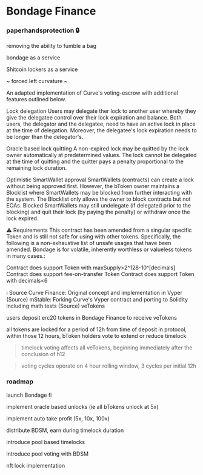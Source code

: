 # Bondage Finance
### paperhandsprotection 🔒 

removing the ability to fumble a bag

bondage as a service

Shitcoin lockers as a service

~ forced left curvature ~

An adapted implementation of Curve's voting-escrow with additional features outlined below.

Lock delegation Users may delegate ther lock to another user whereby they give the delegatee control over their lock expiration and balance. Both users, the delegator and the delegatee, need to have an active lock in place at the time of delegation. Moreover, the delegatee's lock expiration needs to be longer than the delegator's.

Oracle based lock quitting A non-expired lock may be quitted by the lock owner automatically at predetermined values. The lock cannot be delegated at the time of quitting and the quitter pays a penalty proportional to the remaining lock duration.

Optimistic SmartWallet approval SmartWallets (contracts) can create a lock without being approved first. However, the bToken owner maintains a Blocklist where SmartWallets may be blocked from further interacting with the system. The Blocklist only allows the owner to block contracts but not EOAs. Blocked SmartWallets may still undelegate (if delegated prior to the blocking) and quit their lock (by paying the penalty) or withdraw once the lock expired.

⚠️ Requirements
This contract has been amended from a singular specific Token and is still not safe for using with other tokens. Specifically, the following is a non-exhaustive list of unsafe usages that have been amended. Bondage is for volatile, inherently worthless or valueless tokens in many cases.:

Contract does support Token with maxSupply>2^128-10^[decimals]
Contract does support fee-on-transfer Token
Contract does support Token with decimals<6

ℹ️ Source
Curve Finance: Original concept and implementation in Vyper (Source)
mStable: Forking Curve's Vyper contract and porting to Solidity including math tests (Source)
veTokens


users deposit erc20 tokens in Bondage Finance to receive veTokens

all tokens are locked for a period of 12h from time of deposit in protocol, within those 12 hours, bToken holders vote to extend or reduce timelock
> timelock voting affects all veTokens, beginning immediately after the conclusion of h12

> voting cycles operate on 4 hour rolling window, 3 cycles per initial 12h

### roadmap 
launch Bondage fi

implement oracle based unlocks (ie all bTokens unlock at 5x)

implement auto take profit (5x, 10x, 100x)

distribute BDSM, earn during timelock duration

introduce pool based timelocks

introduce pool voting with BDSM

nft lock implementation

